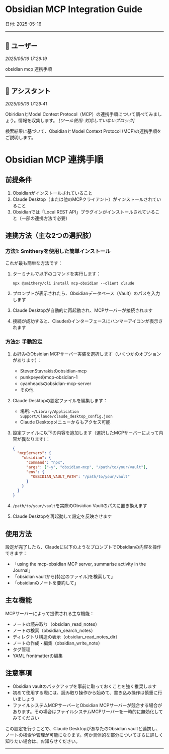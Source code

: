 # Obsidian MCP Integration Guide

日付: 2025-05-16

---

## 👤 ユーザー
*2025/05/16 17:29:19*

obsidian mcp 連携手順

---

## 🤖 アシスタント
*2025/05/16 17:29:41*

ObiridianとModel Context Protocol（MCP）の連携手順について調べてみましょう。情報を収集します。
*[ツール使用: 対応していないブロック]*



検索結果に基づいて、ObsidianとModel Context Protocol (MCP)の連携手順をご説明します。

# Obsidian MCP 連携手順

## 前提条件
1. Obsidianがインストールされていること
2. Claude Desktop（または他のMCPクライアント）がインストールされていること
3. Obsidianでは「Local REST API」プラグインがインストールされていること（一部の連携方法で必要）

## 連携方法（主な2つの選択肢）

### 方法1: Smitheryを使用した簡単インストール
これが最も簡単な方法です：

1. ターミナルで以下のコマンドを実行します：
   ```
   npx @smithery/cli install mcp-obsidian --client claude
   ```

2. プロンプトが表示されたら、Obsidianデータベース（Vault）のパスを入力します

3. Claude Desktopが自動的に再起動され、MCPサーバーが接続されます

4. 接続が成功すると、Claudeのインターフェースにハンマーアイコンが表示されます

### 方法2: 手動設定

1. お好みのObsidian MCPサーバー実装を選択します（いくつかのオプションがあります）：
   - StevenStavrakisのobsidian-mcp
   - punkpeyeのmcp-obsidian-1
   - cyanheadsのobsidian-mcp-server
   - その他

2. Claude Desktopの設定ファイルを編集します：
   - 場所: `~/Library/Application Support/Claude/claude_desktop_config.json`
   - Claude Desktopメニューからもアクセス可能

3. 設定ファイルに以下の内容を追加します（選択したMCPサーバーによって内容が異なります）：
   ```json
   {
     "mcpServers": {
       "obsidian": {
         "command": "npx",
         "args": ["-y", "obsidian-mcp", "/path/to/your/vault"],
         "env": {
           "OBSIDIAN_VAULT_PATH": "/path/to/your/vault"
         }
       }
     }
   }
   ```

4. `/path/to/your/vault`を実際のObsidian Vaultのパスに置き換えます

5. Claude Desktopを再起動して設定を反映させます

## 使用方法

設定が完了したら、Claudeに以下のようなプロンプトでObsidianの内容を操作できます：

- 「using the mcp-obsidian MCP server, summarise activity in the Journal」
- 「obsidian vaultから[特定のファイル]を検索して」
- 「obsidianのノートを要約して」

## 主な機能

MCPサーバーによって提供される主な機能：

- ノートの読み取り（obsidian_read_notes）
- ノートの検索（obsidian_search_notes）
- ディレクトリ構造の表示（obsidian_read_notes_dir）
- ノートの作成・編集（obsidian_write_note）
- タグ管理
- YAML frontmatterの編集

## 注意事項

- Obsidian vaultのバックアップを事前に取っておくことを強く推奨します
- 初めて使用する際には、読み取り操作から始めて、書き込み操作は慎重に行いましょう
- ファイルシステムMCPサーバーとObsidian MCPサーバーが競合する場合があります。その場合はファイルシステムMCPサーバーを一時的に無効化してみてください

この設定を行うことで、Claude DesktopがあなたのObsidian vaultと連携し、ノートの検索や管理が可能になります。何か具体的な部分についてさらに詳しく知りたい場合は、お知らせください。

---
